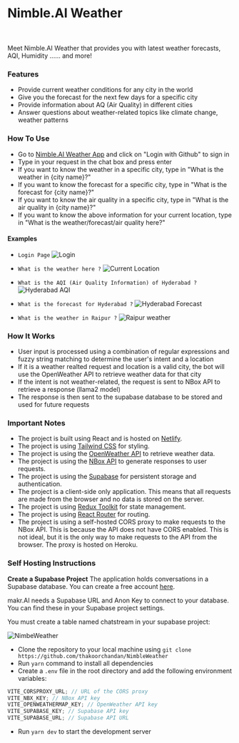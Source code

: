 # Nimble.AI Weather

</br></br>
Meet Nimble.AI Weather that provides you with latest weather forecasts, AQI, Humidity ...... and more!

### Features

-   Provide current weather conditions for any city in the world
-   Give you the forecast for the next few days for a specific city
-   Provide information about AQ (Air Quality) in different cities
-   Answer questions about weather-related topics like climate change, weather patterns 


### How To Use

-   Go to [Nimble.AI Weather App]() and click on "Login with Github" to sign in
-   Type in your request in the chat box and press enter
-   If you want to know the weather in a specific city, type in "What is the weather in {city name}?"
-   If you want to know the forecast for a specific city, type in "What is the forecast for {city name}?"
-   If you want to know the air quality in a specific city, type in "What is the air quality in {city name}?"
-   If you want to know the above information for your current location, type in "What is the weather/forecast/air quality here?"

#### Examples

-   `Login Page`
    <img src="https://github.com/thakoorchandan/NimbleWeather/blob/main/src/public/login_page.png?raw=true" alt="Login" style="max-width:400px">



-   `What is the weather here ?`
    <img src="https://github.com/thakoorchandan/NimbleWeather/blob/main/src/public/CurrentLocation.png?raw=true" alt="Current Location" style="max-width:400px">



-   `What is the AQI (Air Quality Information) of Hyderabad ?`
    <img src="https://github.com/thakoorchandan/NimbleWeather/blob/main/src/public/AQI.png?raw=true" alt="Hyderabad AQI" style="max-width:400px">



-   `What is the forecast for Hyderabad ?`
    <img src="https://github.com/thakoorchandan/NimbleWeather/blob/main/src/public/Forecast.png?raw=true" alt="Hyderabad Forecast" style="max-width:400px">



-   `What is the weather in Raipur ?`
    <img src="https://github.com/thakoorchandan/NimbleWeather/blob/main/src/public/Weather.png?raw=true" alt="Raipur weather" style="max-width:400px">


### How It Works

-   User input is processed using a combination of regular expressions and fuzzy string matching to determine the user's intent and a location
-   If it is a weather realted request and location is a valid city, the bot will use the OpenWeather API to retrieve weather data for that city
-   If the intent is not weather-related, the request is sent to NBox API to retrieve a response (llama2 model)
-   The response is then sent to the supabase database to be stored and used for future requests

### Important Notes

-   The project is built using React and is hosted on [Netlify](https://jazzy-pavlova-932105.netlify.app/).
-   The project is using [Tailwind CSS](https://tailwindcss.com/) for styling.
-   The project is using the [OpenWeather API](https://openweathermap.org/api) to retrieve weather data.
-   The project is using the [NBox API](https://nbox.ai/) to generate responses to user requests.
-   The project is using the [Supabase](https://supabase.io/) for persistent storage and authentication.
-   The project is a client-side only application. This means that all requests are made from the browser and no data is stored on the server.
-   The project is using [Redux Toolkit](https://redux-toolkit.js.org/) for state management.
-   The project is using [React Router](https://reactrouter.com/) for routing.
-   The project is using a self-hosted CORS proxy to make requests to the NBox API. This is because the API does not have CORS enabled. This is not ideal, but it is the only way to make requests to the API from the browser. The proxy is hosted on Heroku.

### Self Hosting Instructions

**Create a Supabase Project**
The application holds conversations in a Supabase database. You can create a free account [here](https://supabase.io/).

makr.AI needs a Supabase URL and Anon Key to connect to your database. You can find these in your Supabase project settings.

You must create a table named chatstream in your supabase project:

![NimbeWeather](https://github.com/thakoorchandan/NimbleWeather/blob/main/src/public/SupabaseSchema.png?raw=true)

-   Clone the repository to your local machine using `git clone https://github.com/thakoorchandan/NimbleWeather`
-   Run `yarn` command to install all dependencies
-   Create a `.env` file in the root directory and add the following environment variables:

```js
VITE_CORSPROXY_URL; // URL of the CORS proxy
VITE_NBX_KEY; // NBox API key
VITE_OPENWEATHERMAP_KEY; // OpenWeather API key
VITE_SUPABASE_KEY; // Supabase API key
VITE_SUPABASE_URL; // Supabase API URL
```

-   Run `yarn dev` to start the development server
